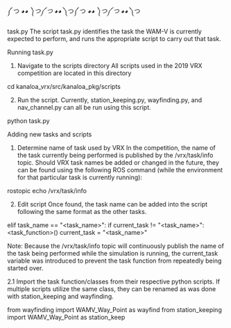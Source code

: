 ༼ つ ◕_◕ ༽つ༼ つ ◕_◕ ༽つ༼ つ ◕_◕ ༽つ༼ つ ◕_◕ ༽つ

task.py
The script task.py identifies the task the WAM-V is currently expected to perform, and runs the appropriate script to carry out that task. 

Running task.py
1. Navigate to the scripts directory 
All scripts used in the 2019 VRX competition are located in this directory

cd kanaloa_vrx/src/kanaloa_pkg/scripts

2. Run the script.
 Currently, station_keeping.py, wayfinding.py, and nav_channel.py can all be run using this script.

python task.py

Adding new tasks and scripts
1. Determine name of task used by VRX
In the competition, the name of the task currently being performed is published by the /vrx/task/info topic. Should VRX task names be added or changed in the future, they can be found using the following ROS command (while the environment for that particular task is currently running):

rostopic echo /vrx/task/info

2. Edit script
Once found, the task name can be added into the script following the same format as the other tasks.

elif task_name == "<task_name>":
	if current_task != "<task_name>":
		<task_function>()
		current_task = "<task_name>"

Note: Because the /vrx/task/info topic will continuously publish the name of the task being performed while the simulation is running, the current_task variable was introduced to prevent the task function from repeatedly being started over.

2.1 Import the task function/classes from their respective python scripts.
If multiple scripts utilize the same class, they can be renamed as was done with station_keeping and wayfinding.

from wayfinding import WAMV_Way_Point as wayfind
from station_keeping import WAMV_Way_Point as station_keep
